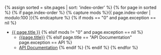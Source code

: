 {% assign sorted = site.pages | sort: 'index-order' %}
{% for page in sorted %}
{% if page.index-order %}
{% capture mods %}{{ page.index-order | modulo:100 }}{% endcapture %}
{% if mods == "0" and page.exception == nil %}
- [{{ page.title }}](..{{page.url}}.html)
{% elsif mods != "0" and page.exception == nil %}
  - [{{page.title}}](..{{page.url}}.html)
{% elsif page.title == "API Documentation" page.exception == API %}
  - [API Documentation](../jsdoc/index.html)
{% endif %}
{% endif %}
{% endfor %}
